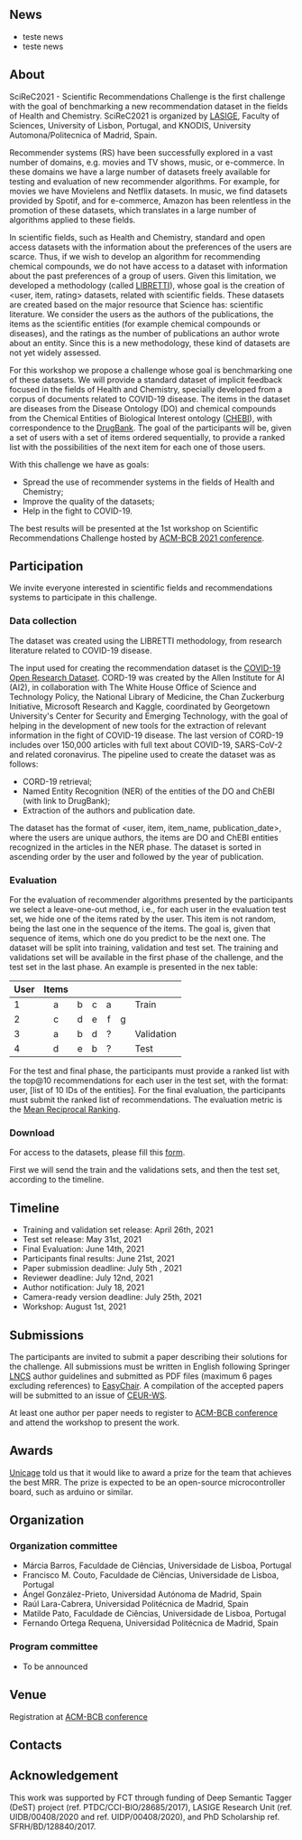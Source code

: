 ## News
- teste news 
- teste news 

## About

SciReC2021 - Scientific Recommendations Challenge is the first challenge with the goal of benchmarking a new recommendation dataset in the fields of Health and Chemistry. 
SciReC2021 is organized by [LASIGE](https://www.lasige.pt/), Faculty of Sciences, University of Lisbon, Portugal, and KNODIS, University Automona/Politecnica of Madrid, Spain. 

Recommender systems (RS) have been successfully explored in a vast number of domains, e.g. movies and TV shows, music, or e-commerce. In these domains we have a large number of datasets freely available for testing and evaluation of new recommender algorithms. For example, for movies we have Movielens and Netflix datasets. In music, we find datasets provided by Spotif, and for e-commerce, Amazon has been relentless in the promotion of these datasets, which translates in a large number of algorithms applied to these fields. 

In scientific fields, such as Health and Chemistry, standard and open access datasets with the information about the preferences of the users are scarce. Thus, if we wish to develop an algorithm for recommending chemical compounds, we do not have access to a dataset with information about the past preferences of a group of users. Given this limitation, we developed a methodology (called [LIBRETTI](https://ieeexplore.ieee.org/abstract/document/8924687)), whose goal is the creation of <user, item, rating> datasets, related with scientific fields. These datasets are created based on the major resource that Science has: scientific literature. We consider the users as the authors of the publications, the items as the scientific entities (for example chemical compounds or diseases), and the ratings as the number of publications an author wrote about an entity. 
Since this is a new methodology, these kind of datasets are not yet widely assessed. 

For this workshop we propose a challenge whose goal is benchmarking one of these datasets. 
We will provide a standard dataset of implicit feedback focused in the fields of Health and Chemistry, specially developed from a corpus of documents related to COVID-19 disease. The items in the dataset are diseases from the Disease Ontology (DO) and chemical compounds from the Chemical Entities of Biological Interest ontology ([CHEBI](https://www.ebi.ac.uk/chebi/init.do)), with correspondence to the [DrugBank](https://go.drugbank.com/). The goal of the participants will be, given a set of users with a set of items ordered sequentially, to provide a ranked list with the possibilities of the next item for each one of those users. 


With this challenge we have as goals:

- Spread the use of recommender systems in the fields of Health and Chemistry;
- Improve the quality of the datasets;
- Help in the fight to COVID-19. 

The best results will be presented at the 1st workshop on Scientific Recommendations Challenge hosted by [ACM-BCB 2021 conference](https://acm-bcb.org/2021/index.php). 

## Participation

We invite everyone interested in scientific fields and recommendations systems to participate in this challenge. 

### Data collection 
The dataset was created using the LIBRETTI methodology, from research literature related to COVID-19 disease.

The input used for creating the recommendation dataset is the [COVID-19 Open Research Dataset](https://www.kaggle.com/allen-institute-for-ai/CORD-19-research-challenge). CORD-19 was created by the Allen Institute for AI (AI2), in collaboration with The White House Office of Science and Technology Policy, the National Library of Medicine, the Chan Zuckerburg Initiative, Microsoft Research and Kaggle, coordinated by Georgetown University's Center for Security and Emerging Technology, with the goal of helping in the development of new tools for the extraction of relevant information in the fight of COVID-19 disease. 
The last version of CORD-19 includes over 150,000 articles with full text about COVID-19, SARS-CoV-2 and related coronavirus.
The pipeline used to create the dataset was as follows: 
- CORD-19 retrieval; 
- Named Entity Recognition (NER) of the entities of the DO and ChEBI (with link to DrugBank);
- Extraction of the authors and publication date.

The dataset has the format of <user, item, item_name, publication_date>, where the users are unique authors, the items are DO and ChEBI entities recognized in the articles in the NER phase. The dataset is sorted in ascending order by the user and followed by the year of publication.

### Evaluation 

For the evaluation of recommender algorithms presented by the participants we select a leave-one-out method, i.e., for each user in the evaluation test set, we hide one of the items rated by the user. 
This item is not random, being the last one in the sequence of the items. The goal is, given that sequence of items, which one do you predict to be the next one. 
The dataset will be split into training, validation and test set. The training and validations set will be available in the first phase of the challenge, and the test set in the last phase. An example is presented in the nex table:

| User | Items |   |   |   |   |            |
|------|:-----:|:-:|:-:|:-:|:-:|------------|
| 1    | a     | b | c | a |   |    Train   |
| 2    | c     | d | e | f | g |            |
| 3    | a     | b | d | ? |   | Validation |
| 4    | d     | e | b | ? |   | Test       |


For the test and final phase, the participants must provide a ranked list with the top@10 recommendations for each user in the test set, with the format: user, [list of 10 IDs of the entities].
For the final evaluation, the participants must submit the ranked list of recommendations.
The evaluation metric is the [Mean Reciprocal Ranking](https://en.wikipedia.org/wiki/Mean_reciprocal_rank). 

### Download

For access to the datasets, please fill this [form](https://forms.gle/Bik6h6Zz62HG3YxYA).

First we will send the train and the validations sets, and then the test set, according to the timeline. 


## Timeline


- Training and validation set release: April 26th, 2021
- Test set release: May 31st, 2021
- Final Evaluation: June 14th, 2021
- Participants final results: June 21st, 2021
- Paper submission deadline: July  5th , 2021
- Reviewer deadline: July 12nd, 2021
- Author notification: July 18, 2021
- Camera-ready version deadline: July 25th, 2021
- Workshop: August 1st, 2021

## Submissions

The participants are invited to submit a paper describing their solutions for the challenge.
All submissions must be written in English following Springer [LNCS](http://www.springer.com/gp/computer-science/lncs/conference-proceedings-guidelines) 
author guidelines  and submitted as PDF files (maximum 6 pages excluding references) to 
[EasyChair]( scirec2021@easychair.org). 
A compilation of the accepted papers will be submitted to an issue of [CEUR-WS](http://ceur-ws.org/). 

At least one author per paper needs to register to [ACM-BCB conference](https://acm-bcb.org/2021/index.php) and attend the workshop to present the work. 

## Awards
[Unicage](https://unicage.eu/) told us that it would like to award a prize for the team that achieves the best MRR. 
The prize is expected to be an open-source microcontroller board, such as arduino or similar.

## Organization

### Organization committee

- Márcia Barros, Faculdade de Ciências, Universidade de Lisboa, Portugal
- Francisco M. Couto, Faculdade de Ciências, Universidade de Lisboa, Portugal
- Ángel González-Prieto, Universidad Autónoma de Madrid, Spain
- Raúl Lara-Cabrera, Universidad Politécnica de Madrid, Spain
- Matilde Pato, Faculdade de Ciências, Universidade de Lisboa, Portugal
- Fernando Ortega Requena, Universidad Politécnica de Madrid, Spain

### Program committee

- To be announced

## Venue
Registration at [ACM-BCB conference](https://acm-bcb.org/2021/index.php)

## Contacts

## Acknowledgement 
This work was supported by FCT through funding of Deep Semantic Tagger (DeST) project (ref. PTDC/CCI-BIO/28685/2017), LASIGE Research Unit (ref. UIDB/00408/2020 and ref. UIDP/00408/2020), and PhD Scholarship ref. SFRH/BD/128840/2017.

